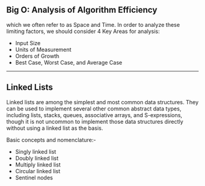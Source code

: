 ## Big O: Analysis of Algorithm Efficiency
which we often refer to as Space and Time. In order to analyze these limiting factors, we should consider 4 Key Areas for analysis:
* Input Size
* Units of Measurement
* Orders of Growth
* Best Case, Worst Case, and Average Case

************************************************************************

## Linked Lists
Linked lists are among the simplest and most common data structures. They can be used to implement several other common abstract data types, including lists, stacks, queues, associative arrays, and S-expressions, though it is not uncommon to implement those data structures directly without using a linked list as the basis.

Basic concepts and nomenclature:-
- Singly linked list
- Doubly linked list
- Multiply linked list
- Circular linked list
- Sentinel nodes